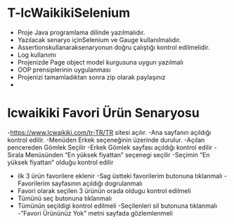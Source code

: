# T-lcWaikikiSelenium

- Proje Java programlama dilinde yazılmalıdır.
- Yazılacak senaryo içinSelenium ve Gauge kullanılmalıdır.
- Assertionskullanaraksenaryonun doğru çalıştığı kontrol edilmelidir.
- Log kullanımı
- Projenizde Page object model kurgusuna uygun yazılmalı
- OOP prensiplerinin uygulanması
- Projenizi tamamladıktan sonra zip olarak paylaşınız
- 
# lcwaikiki Favori Ürün Senaryosu

-https://www.lcwaikiki.com/tr-TR/TR sitesi açılır.
-Ana sayfanın açıldığı kontrol edilir.
-Menüden Erkek seçeneğinin üzerinde durulur.
-Açılan pencereden Gömlek Seçilir
-Erkek Gömlek sayfası açıldığı kontrol edilir
-Sırala Menüsünden “En yüksek fiyattan” seçenegi seçilir
-Seçimin “En yüksek fiyattan” olduğu kontrol edilir
- ilk 3 ürün favorilere eklenir
-Sag üstteki favorilerim butonuna tıklanmalı
-Favorilerim sayfasının açıldığı dogrulanmalı
- Favori olarak seçilen 3 ürünün orada oldugu kontrol edilmeli
- Tümünü seç butonuna tıklanmalı
- Tümünün seçildigi kontrol edilmeli
-Seçilenleri sil butonuna tıklanmalı
-”Favori Ürününüz Yok” metni sayfada gözlemlenmeli
